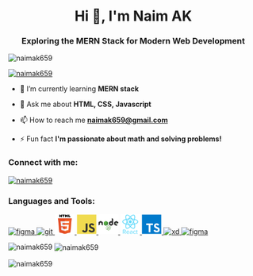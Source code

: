 <h1 align="center">Hi 👋, I'm Naim AK</h1>
<h3 align="center">Exploring the MERN Stack for Modern Web Development</h3>

<p align="left"> <img src="https://komarev.com/ghpvc/?username=naimak659&label=Profile%20views&color=0e75b6&style=flat" alt="naimak659" /> </p>

<p align="left"> <a href="https://twitter.com/naimak659" target="blank"><img src="https://img.shields.io/twitter/follow/naimak659?logo=twitter&style=for-the-badge" alt="naimak659" /></a> </p>

- 🌱 I’m currently learning **MERN stack**

- 💬 Ask me about **HTML, CSS, Javascript**

- 📫 How to reach me **naimak659@gmail.com**

- ⚡ Fun fact **I'm passionate about math and solving problems!**

<h3 align="left">Connect with me:</h3>
<p align="left">
<a href="https://twitter.com/naimakdotcom" target="blank"><img align="center" src="https://raw.githubusercontent.com/rahuldkjain/github-profile-readme-generator/master/src/images/icons/Social/twitter.svg" alt="naimak659" height="30" width="40" /></a>
</p>

<h3 align="left">Languages and Tools:</h3>
<p align="left"> <a href="https://www.figma.com/" target="_blank" rel="noreferrer"> <img src="https://www.vectorlogo.zone/logos/figma/figma-icon.svg" alt="figma" width="40" height="40"/> </a> <a href="https://git-scm.com/" target="_blank" rel="noreferrer"> <img src="https://www.vectorlogo.zone/logos/git-scm/git-scm-icon.svg" alt="git" width="40" height="40"/> </a> <a href="https://www.w3.org/html/" target="_blank" rel="noreferrer"> <img src="https://raw.githubusercontent.com/devicons/devicon/master/icons/html5/html5-original-wordmark.svg" alt="html5" width="40" height="40"/> </a> <a href="https://developer.mozilla.org/en-US/docs/Web/JavaScript" target="_blank" rel="noreferrer"> <img src="https://raw.githubusercontent.com/devicons/devicon/master/icons/javascript/javascript-original.svg" alt="javascript" width="40" height="40"/> </a> <a href="https://nodejs.org" target="_blank" rel="noreferrer"> <img src="https://raw.githubusercontent.com/devicons/devicon/master/icons/nodejs/nodejs-original-wordmark.svg" alt="nodejs" width="40" height="40"/> </a> <a href="https://reactjs.org/" target="_blank" rel="noreferrer"> <img src="https://raw.githubusercontent.com/devicons/devicon/master/icons/react/react-original-wordmark.svg" alt="react" width="40" height="40"/> </a> <a href="https://www.typescriptlang.org/" target="_blank" rel="noreferrer"> <img src="https://raw.githubusercontent.com/devicons/devicon/master/icons/typescript/typescript-original.svg" alt="typescript" width="40" height="40"/> </a> <a href="https://www.adobe.com/products/xd.html" target="_blank" rel="noreferrer"> <img src="https://upload.wikimedia.org/wikipedia/commons/thumb/c/c2/Adobe_XD_CC_icon.svg/1051px-Adobe_XD_CC_icon.svg.png" alt="xd" width="40" height="40"/> </a> <a href="https://graphql.org/" target="_blank" rel="noreferrer"> <img src="https://upload.wikimedia.org/wikipedia/commons/thumb/1/17/GraphQL_Logo.svg/1200px-GraphQL_Logo.svg.png" alt="figma" width="40" height="40"/> </a>  </p>

<p><img align="left" src="https://github-readme-stats.vercel.app/api/top-langs?username=naimak659&show_icons=true&locale=en&layout=compact" alt="naimak659" /></p>

<p>&nbsp;<img align="center" src="https://github-readme-stats.vercel.app/api?username=naimak659&show_icons=true&locale=en" alt="naimak659" /></p>

<p><img align="center" src="https://github-readme-streak-stats.herokuapp.com/?user=naimak659&" alt="naimak659" /></p>

